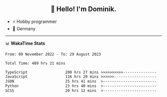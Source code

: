 <h2 align="center">👋 Hello! I'm Dominik.</h2>

- ⚡ Hobby programmer
- 📍 Germany

---
📊 **WakaTime Stats**
<!--START_SECTION:waka-->

```txt
From: 09 November 2022 - To: 29 August 2023

Total Time: 489 hrs 21 mins

TypeScript                 200 hrs 27 mins >>>>>>>>>>---------------   40.96 %
JavaScript                 116 hrs 20 mins >>>>>>-------------------   23.78 %
JSON                       25 hrs 41 mins  >------------------------   05.25 %
Python                     23 hrs 40 mins  >------------------------   04.84 %
SCSS                       20 hrs 12 mins  >------------------------   04.13 %
```

<!--END_SECTION:waka-->
